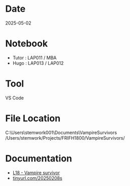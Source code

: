 # Date
2025-05-02

# Notebook
- Tutor : LAP011 / MBA
- Hugo : LAP013 / LAP012

# Tool
VS Code

# File Location
C:\Users\stemwork001\Documents\VampireSurvivors\
/Users/stemwork/Projects/FRIFH1800/VampireSurvivors/

# Documentation
- [L18 - Vampire survivor](https://docs.google.com/presentation/d/1zei0dHR0fZpzkVmF3AFyU8WhgyniOXyQ/edit?usp=drive_link&ouid=103823120062051076702&rtpof=true&sd=true)
- [tinyurl.com/20250208s](tinyurl.com/20250208s)
